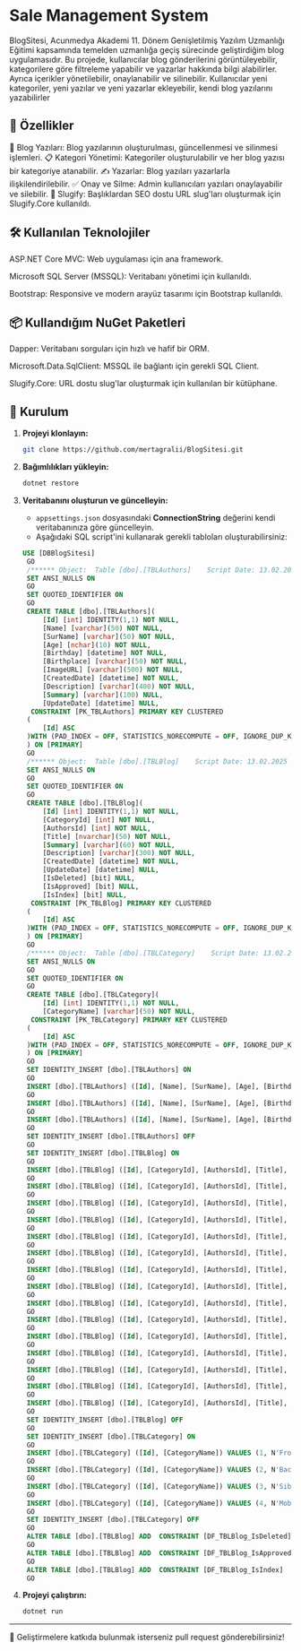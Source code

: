 # Sale Management System

BlogSitesi, Acunmedya Akademi 11. Dönem Genişletilmiş Yazılım Uzmanlığı Eğitimi kapsamında temelden uzmanlığa geçiş sürecinde geliştirdiğim blog uygulamasıdır. Bu projede, kullanıcılar blog gönderilerini görüntüleyebilir, kategorilere göre filtreleme yapabilir ve yazarlar hakkında bilgi alabilirler. Ayrıca içerikler yönetilebilir, onaylanabilir ve silinebilir. Kullanıcılar yeni kategoriler, yeni yazılar ve yeni yazarlar ekleyebilir, kendi blog yazılarını yazabilirler

## 🚀 Özellikler
📜 Blog Yazıları: Blog yazılarının oluşturulması, güncellenmesi ve silinmesi işlemleri.
📋 Kategori Yönetimi: Kategoriler oluşturulabilir ve her blog yazısı bir kategoriye atanabilir.
✍️ Yazarlar: Blog yazıları yazarlarla ilişkilendirilebilir.
✅ Onay ve Silme: Admin kullanıcıları yazıları onaylayabilir ve silebilir.
🔗 Slugify: Başlıklardan SEO dostu URL slug'ları oluşturmak için Slugify.Core kullanıldı.

## 🛠 Kullanılan Teknolojiler
ASP.NET Core MVC: Web uygulaması için ana framework.

Microsoft SQL Server (MSSQL): Veritabanı yönetimi için kullanıldı.

Bootstrap: Responsive ve modern arayüz tasarımı için Bootstrap kullanıldı.

## 📦 Kullandığım NuGet Paketleri
Dapper: Veritabanı sorguları için hızlı ve hafif bir ORM.

Microsoft.Data.SqlClient: MSSQL ile bağlantı için gerekli SQL Client.

Slugify.Core: URL dostu slug'lar oluşturmak için kullanılan bir kütüphane.

## 📌 Kurulum

1. **Projeyi klonlayın:**
   ```sh
   git clone https://github.com/mertagralii/BlogSitesi.git
   ```
2. **Bağımlılıkları yükleyin:**
   ```sh
   dotnet restore
   ```
3. **Veritabanını oluşturun ve güncelleyin:**
   - `appsettings.json` dosyasındaki **ConnectionString** değerini kendi veritabanınıza göre güncelleyin.
   - Aşağıdaki SQL script'ini kullanarak gerekli tabloları oluşturabilirsiniz:

   ```sql
   USE [DBBlogSitesi]
    GO
    /****** Object:  Table [dbo].[TBLAuthors]    Script Date: 13.02.2025 20:36:03 ******/
    SET ANSI_NULLS ON
    GO
    SET QUOTED_IDENTIFIER ON
    GO
    CREATE TABLE [dbo].[TBLAuthors](
    	[Id] [int] IDENTITY(1,1) NOT NULL,
    	[Name] [varchar](50) NOT NULL,
    	[SurName] [varchar](50) NOT NULL,
    	[Age] [nchar](10) NOT NULL,
    	[Birthday] [datetime] NOT NULL,
    	[Birthplace] [varchar](50) NOT NULL,
    	[ImageURL] [varchar](500) NOT NULL,
    	[CreatedDate] [datetime] NOT NULL,
    	[Description] [varchar](400) NOT NULL,
    	[Summary] [varchar](100) NULL,
    	[UpdateDate] [datetime] NULL,
     CONSTRAINT [PK_TBLAuthors] PRIMARY KEY CLUSTERED 
    (
    	[Id] ASC
    )WITH (PAD_INDEX = OFF, STATISTICS_NORECOMPUTE = OFF, IGNORE_DUP_KEY = OFF, ALLOW_ROW_LOCKS = ON, ALLOW_PAGE_LOCKS = ON, OPTIMIZE_FOR_SEQUENTIAL_KEY = OFF) ON [PRIMARY]
    ) ON [PRIMARY]
    GO
    /****** Object:  Table [dbo].[TBLBlog]    Script Date: 13.02.2025 20:36:03 ******/
    SET ANSI_NULLS ON
    GO
    SET QUOTED_IDENTIFIER ON
    GO
    CREATE TABLE [dbo].[TBLBlog](
    	[Id] [int] IDENTITY(1,1) NOT NULL,
    	[CategoryId] [int] NOT NULL,
    	[AuthorsId] [int] NOT NULL,
    	[Title] [nvarchar](50) NOT NULL,
    	[Summary] [varchar](60) NOT NULL,
    	[Description] [varchar](300) NOT NULL,
    	[CreatedDate] [datetime] NOT NULL,
    	[UpdateDate] [datetime] NULL,
    	[IsDeleted] [bit] NULL,
    	[IsApproved] [bit] NULL,
    	[IsIndex] [bit] NULL,
     CONSTRAINT [PK_TBLBlog] PRIMARY KEY CLUSTERED 
    (
    	[Id] ASC
    )WITH (PAD_INDEX = OFF, STATISTICS_NORECOMPUTE = OFF, IGNORE_DUP_KEY = OFF, ALLOW_ROW_LOCKS = ON, ALLOW_PAGE_LOCKS = ON, OPTIMIZE_FOR_SEQUENTIAL_KEY = OFF) ON [PRIMARY]
    ) ON [PRIMARY]
    GO
    /****** Object:  Table [dbo].[TBLCategory]    Script Date: 13.02.2025 20:36:03 ******/
    SET ANSI_NULLS ON
    GO
    SET QUOTED_IDENTIFIER ON
    GO
    CREATE TABLE [dbo].[TBLCategory](
    	[Id] [int] IDENTITY(1,1) NOT NULL,
    	[CategoryName] [varchar](50) NOT NULL,
     CONSTRAINT [PK_TBLCategory] PRIMARY KEY CLUSTERED 
    (
    	[Id] ASC
    )WITH (PAD_INDEX = OFF, STATISTICS_NORECOMPUTE = OFF, IGNORE_DUP_KEY = OFF, ALLOW_ROW_LOCKS = ON, ALLOW_PAGE_LOCKS = ON, OPTIMIZE_FOR_SEQUENTIAL_KEY = OFF) ON [PRIMARY]
    ) ON [PRIMARY]
    GO
    SET IDENTITY_INSERT [dbo].[TBLAuthors] ON 
    GO
    INSERT [dbo].[TBLAuthors] ([Id], [Name], [SurName], [Age], [Birthday], [Birthplace], [ImageURL], [CreatedDate], [Description], [Summary], [UpdateDate]) VALUES (1, N'Mert', N'Ağralı', N'24        ', CAST(N'2000-09-15T00:00:00.000' AS DateTime), N'Antalya', N'https://encrypted-tbn0.gstatic.com/images?q=tbn:ANd9GcQaWtdPNuIx_6dFTTSM35iiysjR6qd7P1Vwfw&s', CAST(N'2025-02-04T00:00:00.000' AS DateTime), N'Ana yazi', N'Özet', CAST(N'2025-02-10T07:13:45.500' AS DateTime))
    GO
    INSERT [dbo].[TBLAuthors] ([Id], [Name], [SurName], [Age], [Birthday], [Birthplace], [ImageURL], [CreatedDate], [Description], [Summary], [UpdateDate]) VALUES (2, N'Metehan', N'Demir', N'24        ', CAST(N'2001-04-04T00:00:00.000' AS DateTime), N'Antalya', N'https://cdn-icons-png.flaticon.com/512/3135/3135715.png', CAST(N'2025-03-07T00:00:00.000' AS DateTime), N'Mete yazi', N'mete özet', NULL)
    GO
    INSERT [dbo].[TBLAuthors] ([Id], [Name], [SurName], [Age], [Birthday], [Birthplace], [ImageURL], [CreatedDate], [Description], [Summary], [UpdateDate]) VALUES (3, N'İbrahim', N'Yılmaz', N'25        ', CAST(N'2000-01-05T00:00:00.000' AS DateTime), N'Konya', N'https://static.vecteezy.com/system/resources/thumbnails/001/840/612/small_2x/picture-profile-icon-male-icon-human-or-people-sign-and-symbol-free-vector.jpg', CAST(N'2003-04-05T00:00:00.000' AS DateTime), N'İbrahim Yazi', N'İbrahim Özet', NULL)
    GO
    SET IDENTITY_INSERT [dbo].[TBLAuthors] OFF
    GO
    SET IDENTITY_INSERT [dbo].[TBLBlog] ON 
    GO
    INSERT [dbo].[TBLBlog] ([Id], [CategoryId], [AuthorsId], [Title], [Summary], [Description], [CreatedDate], [UpdateDate], [IsDeleted], [IsApproved], [IsIndex]) VALUES (1, 2, 1, N'ASP.NET CORE MVC', N'.NET ÖZET', N'.NET AÇIKLAMA', CAST(N'2023-02-02T00:00:00.000' AS DateTime), NULL, 0, 1, 1)
    GO
    INSERT [dbo].[TBLBlog] ([Id], [CategoryId], [AuthorsId], [Title], [Summary], [Description], [CreatedDate], [UpdateDate], [IsDeleted], [IsApproved], [IsIndex]) VALUES (3, 2, 1, N'C#', N'C# Özet', N'C# Açıklama', CAST(N'2022-05-05T00:00:00.000' AS DateTime), NULL, 0, 1, 1)
    GO
    INSERT [dbo].[TBLBlog] ([Id], [CategoryId], [AuthorsId], [Title], [Summary], [Description], [CreatedDate], [UpdateDate], [IsDeleted], [IsApproved], [IsIndex]) VALUES (4, 3, 2, N'Kali Linux', N'KaliLinux Özet', N'Kali Linux Açıklama', CAST(N'2021-07-07T00:00:00.000' AS DateTime), NULL, 0, 1, 1)
    GO
    INSERT [dbo].[TBLBlog] ([Id], [CategoryId], [AuthorsId], [Title], [Summary], [Description], [CreatedDate], [UpdateDate], [IsDeleted], [IsApproved], [IsIndex]) VALUES (5, 4, 3, N'Flutter', N'Flutter Özet', N'Flutter Özet', CAST(N'2020-07-07T00:00:00.000' AS DateTime), NULL, 0, 1, 1)
    GO
    INSERT [dbo].[TBLBlog] ([Id], [CategoryId], [AuthorsId], [Title], [Summary], [Description], [CreatedDate], [UpdateDate], [IsDeleted], [IsApproved], [IsIndex]) VALUES (8, 2, 1, N'SQL ', N'SQL', N'SQL', CAST(N'2025-02-10T02:04:29.527' AS DateTime), NULL, 0, 1, 1)
    GO
    INSERT [dbo].[TBLBlog] ([Id], [CategoryId], [AuthorsId], [Title], [Summary], [Description], [CreatedDate], [UpdateDate], [IsDeleted], [IsApproved], [IsIndex]) VALUES (9, 2, 1, N'TEST', N'TEST', N'TEST', CAST(N'2019-12-20T00:00:00.000' AS DateTime), NULL, 0, 1, 1)
    GO
    INSERT [dbo].[TBLBlog] ([Id], [CategoryId], [AuthorsId], [Title], [Summary], [Description], [CreatedDate], [UpdateDate], [IsDeleted], [IsApproved], [IsIndex]) VALUES (10, 3, 1, N'ÖRNEK', N'ÖRNEK', N'İÇERİK ÖRNEK', CAST(N'2025-02-10T06:01:25.727' AS DateTime), NULL, 0, 1, 1)
    GO
    INSERT [dbo].[TBLBlog] ([Id], [CategoryId], [AuthorsId], [Title], [Summary], [Description], [CreatedDate], [UpdateDate], [IsDeleted], [IsApproved], [IsIndex]) VALUES (11, 1, 1, N'Yeni örnek', N'Yeni örnek', N'Yeni örnek', CAST(N'2025-02-10T06:02:39.900' AS DateTime), NULL, 0, 1, 1)
    GO
    INSERT [dbo].[TBLBlog] ([Id], [CategoryId], [AuthorsId], [Title], [Summary], [Description], [CreatedDate], [UpdateDate], [IsDeleted], [IsApproved], [IsIndex]) VALUES (12, 1, 1, N'son test1', N'son test1', N'son test1', CAST(N'2025-02-10T06:04:26.110' AS DateTime), NULL, 0, 1, 1)
    GO
    INSERT [dbo].[TBLBlog] ([Id], [CategoryId], [AuthorsId], [Title], [Summary], [Description], [CreatedDate], [UpdateDate], [IsDeleted], [IsApproved], [IsIndex]) VALUES (13, 1, 1, N'Silincecek', N'Silincecek', N'Silincecek', CAST(N'2025-02-10T06:11:00.397' AS DateTime), NULL, 1, 1, 1)
    GO
    INSERT [dbo].[TBLBlog] ([Id], [CategoryId], [AuthorsId], [Title], [Summary], [Description], [CreatedDate], [UpdateDate], [IsDeleted], [IsApproved], [IsIndex]) VALUES (14, 1, 1, N'böyle', N'böyle', N'böyle', CAST(N'2025-02-10T06:16:58.510' AS DateTime), NULL, 1, 0, 0)
    GO
    INSERT [dbo].[TBLBlog] ([Id], [CategoryId], [AuthorsId], [Title], [Summary], [Description], [CreatedDate], [UpdateDate], [IsDeleted], [IsApproved], [IsIndex]) VALUES (15, 1, 1, N'aaaaaaaaaaaaa', N'aaaaaaaaaaaaa', N'aaaaaaaaaaaaa', CAST(N'2025-02-10T06:19:07.277' AS DateTime), NULL, 1, 0, 1)
    GO
    INSERT [dbo].[TBLBlog] ([Id], [CategoryId], [AuthorsId], [Title], [Summary], [Description], [CreatedDate], [UpdateDate], [IsDeleted], [IsApproved], [IsIndex]) VALUES (16, 1, 1, N'ccccccccccccc', N'ccccccccccccccc', N'cccccccccccccccc', CAST(N'2025-02-10T06:24:14.053' AS DateTime), NULL, 0, 1, 1)
    GO
    INSERT [dbo].[TBLBlog] ([Id], [CategoryId], [AuthorsId], [Title], [Summary], [Description], [CreatedDate], [UpdateDate], [IsDeleted], [IsApproved], [IsIndex]) VALUES (17, 1, 1, N'sanırasm çözdüm', N'sanırasm çözdüm', N'sanırasm çözdüm', CAST(N'2025-02-10T06:27:52.477' AS DateTime), NULL, 1, 0, 0)
    GO
    INSERT [dbo].[TBLBlog] ([Id], [CategoryId], [AuthorsId], [Title], [Summary], [Description], [CreatedDate], [UpdateDate], [IsDeleted], [IsApproved], [IsIndex]) VALUES (18, 1, 1, N'ana', N'ana', N'ana', CAST(N'2025-02-10T06:28:08.690' AS DateTime), NULL, 0, 1, 1)
    GO
    SET IDENTITY_INSERT [dbo].[TBLBlog] OFF
    GO
    SET IDENTITY_INSERT [dbo].[TBLCategory] ON 
    GO
    INSERT [dbo].[TBLCategory] ([Id], [CategoryName]) VALUES (1, N'Front-End')
    GO
    INSERT [dbo].[TBLCategory] ([Id], [CategoryName]) VALUES (2, N'Back-End')
    GO
    INSERT [dbo].[TBLCategory] ([Id], [CategoryName]) VALUES (3, N'Siber Güvenlik')
    GO
    INSERT [dbo].[TBLCategory] ([Id], [CategoryName]) VALUES (4, N'Mobil')
    GO
    SET IDENTITY_INSERT [dbo].[TBLCategory] OFF
    GO
    ALTER TABLE [dbo].[TBLBlog] ADD  CONSTRAINT [DF_TBLBlog_IsDeleted]  DEFAULT ((0)) FOR [IsDeleted]
    GO
    ALTER TABLE [dbo].[TBLBlog] ADD  CONSTRAINT [DF_TBLBlog_IsApproved]  DEFAULT ((0)) FOR [IsApproved]
    GO
    ALTER TABLE [dbo].[TBLBlog] ADD  CONSTRAINT [DF_TBLBlog_IsIndex]  DEFAULT ((0)) FOR [IsIndex]
    GO


   ```

4. **Projeyi çalıştırın:**
   ```sh
   dotnet run
   ```
---

🎯 Geliştirmelere katkıda bulunmak isterseniz pull request gönderebilirsiniz!

